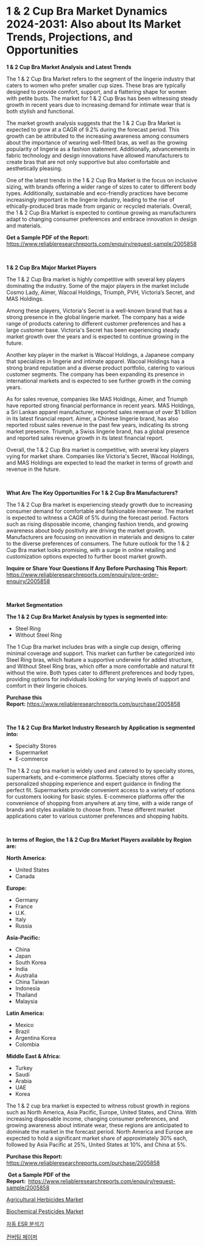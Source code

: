 <p><h1>1 & 2 Cup Bra Market Dynamics 2024-2031: Also about Its Market Trends, Projections, and Opportunities</h1></p><p><strong>1 & 2 Cup Bra Market Analysis and Latest Trends</strong></p>
<p><p>The 1 & 2 Cup Bra Market refers to the segment of the lingerie industry that caters to women who prefer smaller cup sizes. These bras are typically designed to provide comfort, support, and a flattering shape for women with petite busts. The market for 1 & 2 Cup Bras has been witnessing steady growth in recent years due to increasing demand for intimate wear that is both stylish and functional.</p><p>The market growth analysis suggests that the 1 & 2 Cup Bra Market is expected to grow at a CAGR of 9.2% during the forecast period. This growth can be attributed to the increasing awareness among consumers about the importance of wearing well-fitted bras, as well as the growing popularity of lingerie as a fashion statement. Additionally, advancements in fabric technology and design innovations have allowed manufacturers to create bras that are not only supportive but also comfortable and aesthetically pleasing.</p><p>One of the latest trends in the 1 & 2 Cup Bra Market is the focus on inclusive sizing, with brands offering a wider range of sizes to cater to different body types. Additionally, sustainable and eco-friendly practices have become increasingly important in the lingerie industry, leading to the rise of ethically-produced bras made from organic or recycled materials. Overall, the 1 & 2 Cup Bra Market is expected to continue growing as manufacturers adapt to changing consumer preferences and embrace innovation in design and materials.</p></p>
<p><strong>Get a Sample PDF of the Report:&nbsp;</strong> <a href="https://www.reliableresearchreports.com/enquiry/request-sample/2005858">https://www.reliableresearchreports.com/enquiry/request-sample/2005858</a></p>
<p>&nbsp;</p>
<p><strong>1 & 2 Cup Bra Major Market Players</strong></p>
<p><p>The 1 & 2 Cup Bra market is highly competitive with several key players dominating the industry. Some of the major players in the market include Cosmo Lady, Aimer, Wacoal Holdings, Triumph, PVH, Victoria’s Secret, and MAS Holdings. </p><p>Among these players, Victoria's Secret is a well-known brand that has a strong presence in the global lingerie market. The company has a wide range of products catering to different customer preferences and has a large customer base. Victoria's Secret has been experiencing steady market growth over the years and is expected to continue growing in the future.</p><p>Another key player in the market is Wacoal Holdings, a Japanese company that specializes in lingerie and intimate apparel. Wacoal Holdings has a strong brand reputation and a diverse product portfolio, catering to various customer segments. The company has been expanding its presence in international markets and is expected to see further growth in the coming years.</p><p>As for sales revenue, companies like MAS Holdings, Aimer, and Triumph have reported strong financial performance in recent years. MAS Holdings, a Sri Lankan apparel manufacturer, reported sales revenue of over $1 billion in its latest financial report. Aimer, a Chinese lingerie brand, has also reported robust sales revenue in the past few years, indicating its strong market presence. Triumph, a Swiss lingerie brand, has a global presence and reported sales revenue growth in its latest financial report.</p><p>Overall, the 1 & 2 Cup Bra market is competitive, with several key players vying for market share. Companies like Victoria's Secret, Wacoal Holdings, and MAS Holdings are expected to lead the market in terms of growth and revenue in the future.</p></p>
<p>&nbsp;</p>
<p><strong>What Are The Key Opportunities For 1 & 2 Cup Bra Manufacturers?</strong></p>
<p><p>The 1 & 2 Cup Bra market is experiencing steady growth due to increasing consumer demand for comfortable and fashionable innerwear. The market is expected to witness a CAGR of 5% during the forecast period. Factors such as rising disposable income, changing fashion trends, and growing awareness about body positivity are driving the market growth. Manufacturers are focusing on innovation in materials and designs to cater to the diverse preferences of consumers. The future outlook for the 1 & 2 Cup Bra market looks promising, with a surge in online retailing and customization options expected to further boost market growth.</p></p>
<p><strong>Inquire or Share Your Questions If Any Before Purchasing This Report:</strong> <a href="https://www.reliableresearchreports.com/enquiry/pre-order-enquiry/2005858">https://www.reliableresearchreports.com/enquiry/pre-order-enquiry/2005858</a></p>
<p>&nbsp;</p>
<p><strong>Market Segmentation</strong></p>
<p><strong>The 1 & 2 Cup Bra Market Analysis by types is segmented into:</strong></p>
<p><ul><li>Steel Ring</li><li>Without Steel Ring</li></ul></p>
<p><p>The 1 Cup Bra market includes bras with a single cup design, offering minimal coverage and support. This market can further be categorized into Steel Ring bras, which feature a supportive underwire for added structure, and Without Steel Ring bras, which offer a more comfortable and natural fit without the wire. Both types cater to different preferences and body types, providing options for individuals looking for varying levels of support and comfort in their lingerie choices.</p></p>
<p><strong>Purchase this Report:&nbsp;</strong><a href="https://www.reliableresearchreports.com/purchase/2005858">https://www.reliableresearchreports.com/purchase/2005858</a></p>
<p>&nbsp;</p>
<p><strong>The 1 & 2 Cup Bra Market Industry Research by Application is segmented into:</strong></p>
<p><ul><li>Specialty Stores</li><li>Supermarket</li><li>E-commerce</li></ul></p>
<p><p>The 1 & 2 cup bra market is widely used and catered to by specialty stores, supermarkets, and e-commerce platforms. Specialty stores offer a personalized shopping experience and expert guidance in finding the perfect fit. Supermarkets provide convenient access to a variety of options for customers looking for basic styles. E-commerce platforms offer the convenience of shopping from anywhere at any time, with a wide range of brands and styles available to choose from. These different market applications cater to various customer preferences and shopping habits.</p></p>
<p>&nbsp;</p>
<p><strong>In terms of Region, the 1 & 2 Cup Bra Market Players available by Region are:</strong></p>
<p>
    <p> <strong> North America: </strong>
        <ul>
            <li>United States</li>
            <li>Canada</li>
        </ul>
        </p> 
    <p> <strong> Europe: </strong>
        <ul>
            <li>Germany</li>
            <li>France</li>
            <li>U.K.</li>
            <li>Italy</li>
            <li>Russia</li>
        </ul>
        </p> 
    <p> <strong> Asia-Pacific: </strong>
        <ul>
            <li>China</li>
            <li>Japan</li>
            <li>South Korea</li>
            <li>India</li>
            <li>Australia</li>
            <li>China Taiwan</li>
            <li>Indonesia</li>
            <li>Thailand</li>
            <li>Malaysia</li>
        </ul>
        </p> 
    <p> <strong> Latin America: </strong>
        <ul>
            <li>Mexico</li>
            <li>Brazil</li>
            <li>Argentina Korea</li>
            <li>Colombia</li>
        </ul>
        </p> 
    <p> <strong> Middle East & Africa: </strong>
        <ul>
            <li>Turkey</li>
            <li>Saudi</li>
            <li>Arabia</li>
            <li>UAE</li>
            <li>Korea</li>
        </ul>
    </p>
    </p>
<p><p>The 1 & 2 cup bra market is expected to witness robust growth in regions such as North America, Asia Pacific, Europe, United States, and China. With increasing disposable income, changing consumer preferences, and growing awareness about intimate wear, these regions are anticipated to dominate the market in the forecast period. North America and Europe are expected to hold a significant market share of approximately 30% each, followed by Asia Pacific at 25%, United States at 10%, and China at 5%.</p></p>
<p><strong>Purchase this Report: </strong><a href="https://www.reliableresearchreports.com/purchase/2005858">https://www.reliableresearchreports.com/purchase/2005858</a></p>
<p>&nbsp;<strong>Get a Sample PDF of the Report:&nbsp;&nbsp;</strong><a href="https://www.reliableresearchreports.com/enquiry/request-sample/2005858">https://www.reliableresearchreports.com/enquiry/request-sample/2005858</a></p>
<p><strong></strong></p>
<p><p><a href="https://issuu.com/reportprime-2/docs/agricultural-herbicides-market-size-2030.pptx">Agricultural Herbicides Market</a></p><p><a href="https://issuu.com/reportprime-2/docs/biochemical-pesticides-market-size-2030.pptx">Biochemical Pesticides Market</a></p><p><a href="https://github.com/Hubertstyenger6685/Market-Research-Report-List-1/blob/main/93362717832.md">자동 ESR 분석기</a></p><p><a href="https://github.com/hxzi07639916/Market-Research-Report-List-1/blob/main/88651697831.md">컨버팅 페이퍼</a></p></p>